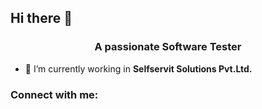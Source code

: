 ## Hi there 👋

<h3 align="center">A passionate Software Tester</h3>

- 🔭 I’m currently working in **Selfservit Solutions Pvt.Ltd.**

<h3 align="left">Connect with me:</h3>
<p align="left">
</p>
